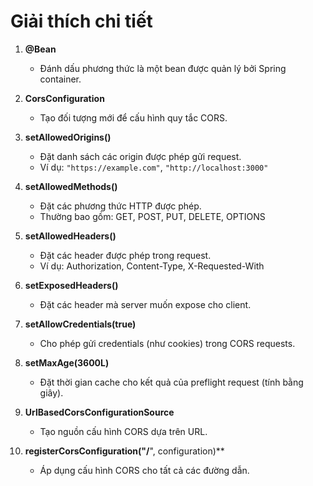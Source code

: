 # Giải thích chi tiết

1. **@Bean**
    * Đánh dấu phương thức là một bean được quản lý bởi Spring container.

2. **CorsConfiguration**
    * Tạo đối tượng mới để cấu hình quy tắc CORS.

3. **setAllowedOrigins()**
    * Đặt danh sách các origin được phép gửi request.
    * Ví dụ: `"https://example.com"`, `"http://localhost:3000"`

4. **setAllowedMethods()**
    * Đặt các phương thức HTTP được phép.
    * Thường bao gồm: GET, POST, PUT, DELETE, OPTIONS

5. **setAllowedHeaders()**
    * Đặt các header được phép trong request.
    * Ví dụ: Authorization, Content-Type, X-Requested-With

6. **setExposedHeaders()**
    * Đặt các header mà server muốn expose cho client.

7. **setAllowCredentials(true)**
    * Cho phép gửi credentials (như cookies) trong CORS requests.

8. **setMaxAge(3600L)**
    * Đặt thời gian cache cho kết quả của preflight request (tính bằng giây).

9. **UrlBasedCorsConfigurationSource**
    * Tạo nguồn cấu hình CORS dựa trên URL.

10. **registerCorsConfiguration("/**", configuration)**
    * Áp dụng cấu hình CORS cho tất cả các đường dẫn.